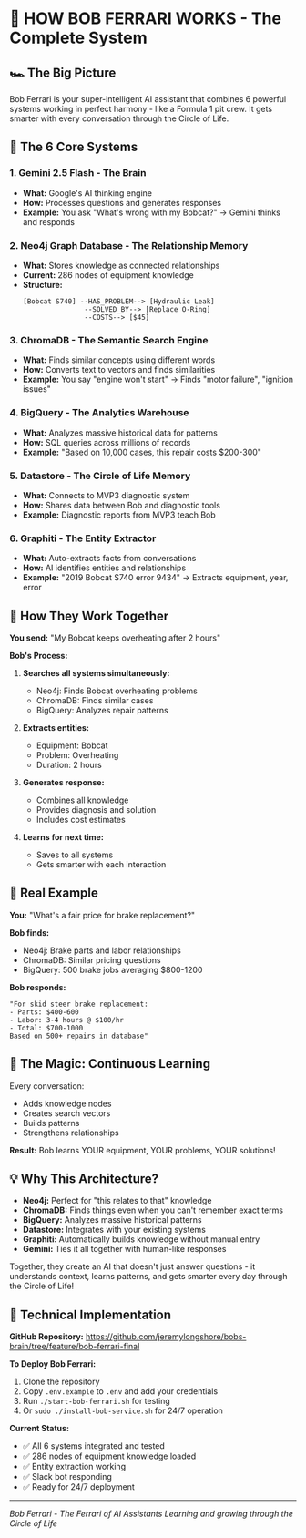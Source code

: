 # 🚀 HOW BOB FERRARI WORKS - The Complete System

## 🏎️ The Big Picture
Bob Ferrari is your super-intelligent AI assistant that combines 6 powerful systems working in perfect harmony - like a Formula 1 pit crew. It gets smarter with every conversation through the Circle of Life.

## 🧠 The 6 Core Systems

### 1. **Gemini 2.5 Flash** - The Brain
- **What:** Google's AI thinking engine
- **How:** Processes questions and generates responses
- **Example:** You ask "What's wrong with my Bobcat?" → Gemini thinks and responds

### 2. **Neo4j Graph Database** - The Relationship Memory
- **What:** Stores knowledge as connected relationships
- **Current:** 286 nodes of equipment knowledge
- **Structure:**
  ```
  [Bobcat S740] --HAS_PROBLEM--> [Hydraulic Leak]
                 --SOLVED_BY--> [Replace O-Ring]
                 --COSTS--> [$45]
  ```

### 3. **ChromaDB** - The Semantic Search Engine
- **What:** Finds similar concepts using different words
- **How:** Converts text to vectors and finds similarities
- **Example:** You say "engine won't start" → Finds "motor failure", "ignition issues"

### 4. **BigQuery** - The Analytics Warehouse
- **What:** Analyzes massive historical data for patterns
- **How:** SQL queries across millions of records
- **Example:** "Based on 10,000 cases, this repair costs $200-300"

### 5. **Datastore** - The Circle of Life Memory
- **What:** Connects to MVP3 diagnostic system
- **How:** Shares data between Bob and diagnostic tools
- **Example:** Diagnostic reports from MVP3 teach Bob

### 6. **Graphiti** - The Entity Extractor
- **What:** Auto-extracts facts from conversations
- **How:** AI identifies entities and relationships
- **Example:** "2019 Bobcat S740 error 9434" → Extracts equipment, year, error

## 🔄 How They Work Together

**You send:** "My Bobcat keeps overheating after 2 hours"

**Bob's Process:**

1. **Searches all systems simultaneously:**
   - Neo4j: Finds Bobcat overheating problems
   - ChromaDB: Finds similar cases
   - BigQuery: Analyzes repair patterns

2. **Extracts entities:**
   - Equipment: Bobcat
   - Problem: Overheating
   - Duration: 2 hours

3. **Generates response:**
   - Combines all knowledge
   - Provides diagnosis and solution
   - Includes cost estimates

4. **Learns for next time:**
   - Saves to all systems
   - Gets smarter with each interaction

## 🎯 Real Example

**You:** "What's a fair price for brake replacement?"

**Bob finds:**
- Neo4j: Brake parts and labor relationships
- ChromaDB: Similar pricing questions
- BigQuery: 500 brake jobs averaging $800-1200

**Bob responds:**
```
"For skid steer brake replacement:
- Parts: $400-600
- Labor: 3-4 hours @ $100/hr
- Total: $700-1000
Based on 500+ repairs in database"
```

## 🔮 The Magic: Continuous Learning

Every conversation:
- Adds knowledge nodes
- Creates search vectors
- Builds patterns
- Strengthens relationships

**Result:** Bob learns YOUR equipment, YOUR problems, YOUR solutions!

## 💡 Why This Architecture?

- **Neo4j:** Perfect for "this relates to that" knowledge
- **ChromaDB:** Finds things even when you can't remember exact terms
- **BigQuery:** Analyzes massive historical patterns
- **Datastore:** Integrates with your existing systems
- **Graphiti:** Automatically builds knowledge without manual entry
- **Gemini:** Ties it all together with human-like responses

Together, they create an AI that doesn't just answer questions - it understands context, learns patterns, and gets smarter every day through the Circle of Life!

## 🚀 Technical Implementation

**GitHub Repository:** https://github.com/jeremylongshore/bobs-brain/tree/feature/bob-ferrari-final

**To Deploy Bob Ferrari:**
1. Clone the repository
2. Copy `.env.example` to `.env` and add your credentials
3. Run `./start-bob-ferrari.sh` for testing
4. Or `sudo ./install-bob-service.sh` for 24/7 operation

**Current Status:**
- ✅ All 6 systems integrated and tested
- ✅ 286 nodes of equipment knowledge loaded
- ✅ Entity extraction working
- ✅ Slack bot responding
- ✅ Ready for 24/7 deployment

---
*Bob Ferrari - The Ferrari of AI Assistants*
*Learning and growing through the Circle of Life*